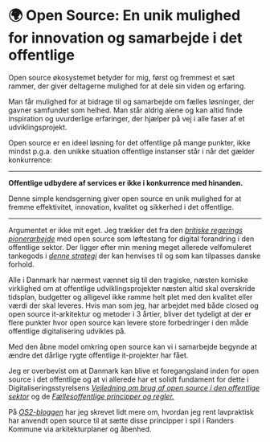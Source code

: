 # 🌍 Open Source: En unik mulighed for innovation og samarbejde i det offentlige


Open source økosystemet betyder for mig, først og fremmest et sæt rammer, der giver deltagerne mulighed for at dele sin viden og erfaring. 

Man får mulighed for at bidrage til og samarbejde om fælles løsninger, der gavner samfundet som helhed. Man står aldrig alene og kan altid finde inspiration og uvurderlige erfaringer, der hjælper på vej i alle faser af et udviklingsprojekt.

Open source er en ideel løsning for det offentlige på mange punkter, ikke mindst p.g.a. den unikke situation offentlige instanser står i når det gælder konkurrence:

--- 

 **Offentlige udbydere af services er ikke i konkurrence med hinanden.** 
 
Denne simple kendsgerning giver open source en unik mulighed for at fremme effektivitet, innovation, kvalitet og sikkerhed i det offentlige.

---

Argumentet er ikke mit eget. Jeg trækker det fra den *[britiske regerings pionerarbejde](https://www.youtube.com/watch?v=o3xFqa_HN2I)* med open source som løftestang for digital forandring i den offentlige sektor. Der ligger efter min mening meget allerede velfomuleret tankegods i *[denne strategi](https://www.gov.uk/guidance/be-open-and-use-open-source)* der kan henvises til og som kan tilpasses danske forhold.

Alle i Danmark har nærmest vænnet sig til den tragiske, næsten komiske virklighed om at offentlige udviklingsprojekter næsten altid skal overskride tidsplan, budgetter og alligevel ikke ramme helt plet med den kvalitet eller værdi der skal leveres. Hvis man som jeg, har arbejdet med både closed og open source it-arkitektur og metoder i 3 årtier, bliver det tydeligt at der er flere punkter hvor open source kan levere store forbedringer i den måde offentlige digitalisering udvikles på. 

Med den åbne model omkring open source kan vi i samarbejde begynde at ændre det dårlige rygte offentlige it-projekter har fået. 

Jeg er overbevist om at Danmark kan blive et foregangsland inden for open source i det offentlige og at vi allerede har et solidt fundament for dette i Digitaliseringsstyrelsens *[Vejledning om brug af open source i den offentlige sektor](https://arkitektur.digst.dk/metoder/arkitekturmetoder/vejledning-om-brug-af-open-source-i-den-offentlige-sektor/vejledning-om)* og de *[Fællesoffentlige principper og regler.](https://arkitektur.digst.dk/principper-og-regler)*

På *[OS2-bloggen](https://www.os2.eu/blog/nyheder-2/blog-open-source-leverer-pa-de-faellesoffentlige-principper-4352)* har jeg skrevet lidt mere om, hvordan jeg rent lavpraktisk har anvendt open source til at sætte disse principper i spil i Randers Kommune via arkitekturplaner og åbenhed.
